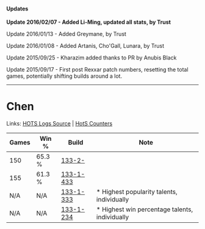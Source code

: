 #### Updates
**Update 2016/02/07 - Added Li-Ming, updated all stats, by Trust**

Update 2016/01/13 - Added Greymane, by Trust

Update 2016/01/08 - Added Artanis, Cho'Gall, Lunara, by Trust

Update 2015/09/25 - Kharazim added thanks to PR by Anubis Black

Update 2015/09/17 - First post Rexxar patch numbers, resetting the total games, potentially shifting builds around a lot.

***

# Chen

Links: [HOTS Logs Source](https://www.hotslogs.com/Sitewide/HeroDetails?Hero=Chen) | [HotS Counters](http://hotscounters.com/#/hero/Chen)

Games  | Win %  | Build     | Note
-----  | -----  | -----     | ----
150    | 65.3 % | [133-2-](http://www.heroesfire.com/hots/talent-calculator/chen#2n4) | 
155    | 61.3 % | [133-1-433](http://www.heroesfire.com/hots/talent-calculator/chen#hETf) | 
N/A    | N/A    | [133-1-333](http://www.heroesfire.com/hots/talent-calculator/chen#hES5) | * Highest popularity talents, individually
N/A    | N/A    | [133-1-234](http://www.heroesfire.com/hots/talent-calculator/chen#hEQY) | * Highest win percentage talents, individually
